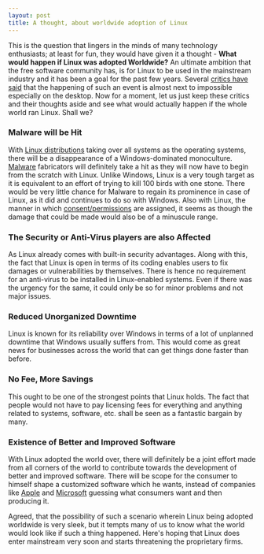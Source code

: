 ```yaml
---
layout: post
title: A thought, about worldwide adoption of Linux
---
```

<p>This is the question that lingers in the minds of many technology enthusiasts; at least for fun, they would have given it a thought - <strong>What would happen if Linux was adopted Worldwide?</strong> An ultimate ambition that the free software community has, is for Linux to be used in the mainstream industry and it has been a goal for the past few years. Several <a href="http://www.pcworld.com/businesscenter/article/207999/desktop_linux_the_dream_is_dead.html">critics have said</a> that the happening of such an event is almost next to impossible especially on the desktop. Now for a moment, let us just keep these critics and their thoughts aside and see what would actually happen if the whole world ran Linux. Shall we?</p>

<h3>Malware will be Hit </h3>
<p>With <a href="http://www.linux.org/dist/">Linux distributions</a> taking over all systems as the operating systems, there will be a disappearance of a Windows-dominated monoculture. <a href="http://en.wikipedia.org/wiki/Malware">Malware</a> fabricators will definitely take a hit as they will now have to begin from the scratch with Linux. Unlike Windows, Linux is a very tough target as it is equivalent to an effort of trying to kill 100 birds with one stone. There would be very little chance for Malware to regain its prominence in case of Linux, as it did and continues to do so with Windows. Also with Linux, the manner in which <a href="http://www.pcworld.com/businesscenter/article/202452/why_linux_is_more_secure_than_windows.html">consent/permissions</a> are assigned, it seems as though the damage that could be made would also be of a minuscule range.</p>
<h3>The Security or Anti-Virus players are also Affected </h3>
<p>As Linux already comes with built-in security advantages. Along with this, the fact that Linux is open in terms of its coding enables users to fix damages or vulnerabilities by themselves. There is hence no requirement for an anti-virus to be installed in Linux-enabled systems. Even if there was the urgency for the same, it could only be so for minor problems and not major issues.</p>
<h3>Reduced Unorganized Downtime </h3>
<p>Linux is known for its reliability over Windows in terms of a lot of unplanned downtime that Windows usually suffers from. This would come as great news for businesses across the world that can get things done faster than before.</p>
<h3>No Fee, More Savings</h3>
<p> This ought to be one of the strongest points that Linux holds. The fact that people would not have to pay licensing fees for everything and anything related to systems, software, etc. shall be seen as a fantastic bargain by many. </p>
<h3>Existence of Better and Improved Software</h3>
<p>With Linux adopted the world over, there will definitely be a joint effort made from all corners of the world to contribute towards the development of better and improved software. There will be scope for the consumer to himself shape a customized software which he wants, instead of companies like <a href="http://www.apple.com/">Apple</a> and <a href="http://www.microsoft.com/">Microsoft</a> guessing what consumers want and then producing it.</p>
<p>Agreed,  that the possibility of such a scenario wherein Linux being adopted worldwide is very sleek, but it tempts many of us to know what the world would look like if such a thing happened. Here's hoping that Linux does enter mainstream very soon and starts threatening the proprietary firms.</p>
